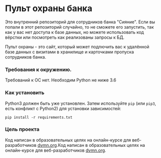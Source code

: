# Пульт охраны банка

Это внутренний репозиторий для сотрудников банка "Сияние". Если вы попали в этот репозиторий случайно, то не сможете его запустить, так как у вас нет доступа к базе данных, но можете использовать код вёрстки или посмотреть как реализованы запросы к БД.

Пульт охраны - это сайт, который может подлючить вас к удалённой базе данных с визитами в хранилище и карточками пропуска сотрудников банка.

### Требования к окружению.
Требований к ОС нет. Необходим Python не ниже 3.6

### Как установить
Python3 должен быть уже установлен. 
Затем используйте `pip` (или `pip3`, есть конфликт с Python2) для установки зависимостей:
```
pip install -r requirements.txt
```


### Цель проекта
Код написан в образовательных целях на онлайн-курсе для веб-разработчиков [dvmn.org](https://dvmn.org/).Код написан в образовательных целях на онлайн-курсе для веб-разработчиков [dvmn.org](https://dvmn.org/).